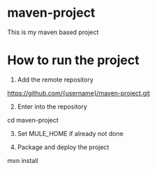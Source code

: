 # maven-project
This is my maven based project

# How to run the project

1. Add the remote repository

https://github.com/{username}/maven-project.git

2. Enter into the repository

cd maven-project

3. Set MULE_HOME if already not done

4. Package and deploy the project

mvn install

